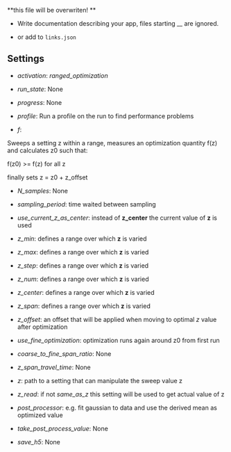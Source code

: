 **this file will be overwriten! **

 - Write documentation describing your app, files starting __ are ignored.

 - or add to `links.json`

## Settings

 - *activation*: <i>ranged_optimization</i>

 - *run_state*: None

 - *progress*: None

 - *profile*: Run a profile on the run to find performance problems

 - *f*: 
<p>Sweeps a setting z within a range, measures an optimization quantity f(z)
and calculates z0 such that:</p>
<p>f(z0) >= f(z) for all z</p>
<p>finally sets z = z0 + z_offset</p>


 - *N_samples*: None

 - *sampling_period*: time waited between sampling

 - *use_current_z_as_center*: instead of <b>z_center</b> the current value of <b>z</b> is used

 - *z_min*: defines a range over which <b>z</b> is varied

 - *z_max*: defines a range over which <b>z</b> is varied

 - *z_step*: defines a range over which <b>z</b> is varied

 - *z_num*: defines a range over which <b>z</b> is varied

 - *z_center*: defines a range over which <b>z</b> is varied

 - *z_span*: defines a range over which <b>z</b> is varied

 - *z_offset*: an offset that will be applied when moving to optimal <i>z</i> value after optimization

 - *use_fine_optimization*: optimization runs again around z0 from first run

 - *coarse_to_fine_span_ratio*: None

 - *z_span_travel_time*: None

 - *z*: path to a setting that can manipulate the sweep value z

 - *z_read*: if not <i>same_as_z</i> this setting will be used to get actual value of z

 - *post_processor*: e.g. fit gaussian to data and use the derived mean as optimized value

 - *take_post_process_value*: None

 - *save_h5*: None


<!-- Auto-update: 2025-10-19T08:12:00.183091 -->
